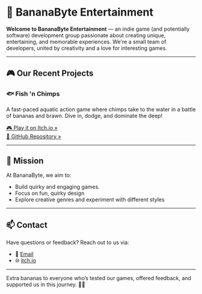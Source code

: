 # 🍌 BananaByte Entertainment

**Welcome to BananaByte Entertainment** — an indie game (and potentially software) development group passionate about creating unique, entertaining, and memorable experiences. We're a small team of developers, united by creativity and a love for interesting games.

---

## 🎮 Our Recent Projects

### 🐟 Fish 'n Chimps
A fast-paced aquatic action game where chimps take to the water in a battle of bananas and brawn. Dive in, dodge, and dominate the deep!

[🎮 Play it on Itch.io »](https://banana-byte-entertainment.itch.io/fish-n-chimps)  
[📁 GitHub Repository »](https://github.com/chr-jo-su/monkey-swim)

---

## 🚀 Mission

At BananaByte, we aim to:
- Build quirky and engaging games.
- Focus on fun, quirky design
- Explore creative genres and experiment with different styles

<!--
---

## 👥 The Team

We’re a team of four enthusiastic creators and developers:

- **Sooraj** – Gameplay programming, system design, Unity wizardry  
- **[Add other teammates here]** – (Roles, specialties, fun facts)

We collaborate, jam, and push each other to create the best games we can. If you’d like to learn more about our work, feel free to check out our [projects](#our-projects) or drop us a message!

-->
---

## 📫 Contact

Have questions or feedback? Reach out to us via:

- 📧 [Email](mailto:bananabyteentertainment@gmail.com)
- 🌐 [itch.io](https://banana-byte-entertainment.itch.io/)

---

Extra bananas to everyone who’s tested our games, offered feedback, and supported us in this journey. 🍌💛
